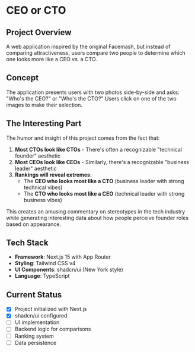 # CEO or CTO

## Project Overview

A web application inspired by the original Facemash, but instead of comparing attractiveness, users compare two people to determine which one looks more like a CEO vs. a CTO.

## Concept

The application presents users with two photos side-by-side and asks: "Who's the CEO?" or "Who's the CTO?" Users click on one of the two images to make their selection.

## The Interesting Part

The humor and insight of this project comes from the fact that:

1. **Most CTOs look like CTOs** - There's often a recognizable "technical founder" aesthetic
2. **Most CEOs look like CEOs** - Similarly, there's a recognizable "business leader" aesthetic
3. **Rankings will reveal extremes**:
   - The **CEO who looks most like a CTO** (business leader with strong technical vibes)
   - The **CTO who looks most like a CEO** (technical leader with strong business vibes)

This creates an amusing commentary on stereotypes in the tech industry while generating interesting data about how people perceive founder roles based on appearance.

## Tech Stack

- **Framework**: Next.js 15 with App Router
- **Styling**: Tailwind CSS v4
- **UI Components**: shadcn/ui (New York style)
- **Language**: TypeScript

## Current Status

- [x] Project initialized with Next.js
- [x] shadcn/ui configured
- [ ] UI implementation
- [ ] Backend logic for comparisons
- [ ] Ranking system
- [ ] Data persistence
